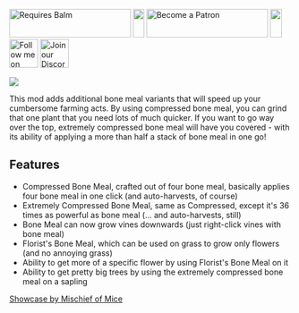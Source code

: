 <p>
    <a style="text-decoration: none;" href="https://modrinth.com/mod/balm"> 
        <img src="https://blay09.net/files/brand/requires_balm.png" alt="Requires Balm" width="217" height="51" /> 
    </a>
    <img src="https://blay09.net/files/brand/spacer.png" alt="" width="20" height="51" />
    <a style="text-decoration: none;" href="https://www.patreon.com/blay09"> 
        <img src="https://blay09.net/files/brand/patreon.png" alt="Become a Patron" width="217" height="51" /> 
    </a> 
    <img src="https://blay09.net/files/brand/spacer.png" alt="" width="21" height="51" /> 
    <a style="text-decoration: none;" href="https://twitter.com/BlayTheNinth">
        <img src="https://blay09.net/files/brand/twitter.png" alt="Follow me on Twitter" width="51" height="51" />
    </a>
    <a style="text-decoration: none;" href="https://discord.gg/scGAfXC">
        <img src="https://blay09.net/files/brand/discord.png" alt="Join our Discord" width="51" height="51" />
    </a>
</p>

![](https://blay09.net/files/brand/fertilization.gif)

This mod adds additional bone meal variants that will speed up your cumbersome farming acts. By using compressed bone meal, you can grind that one plant that you need lots of much quicker. If you want to go way over the top, extremely compressed bone meal will have you covered - with its ability of applying a more than half a stack of bone meal in one go!

## Features

- Compressed Bone Meal, crafted out of four bone meal, basically applies four bone meal in one click (and auto-harvests, of course)
- Extremely Compressed Bone Meal, same as Compressed, except it's 36 times as powerful as bone meal (... and auto-harvests, still)
- Bone Meal can now grow vines downwards (just right-click vines with bone meal)
- Florist's Bone Meal, which can be used on grass to grow only flowers (and no annoying grass)
- Ability to get more of a specific flower by using Florist's Bone Meal on it
- Ability to get pretty big trees by using the extremely compressed bone meal on a sapling

[Showcase by Mischief of Mice](https://www.youtube.com/watch?v=ugRN7Ejoavo)